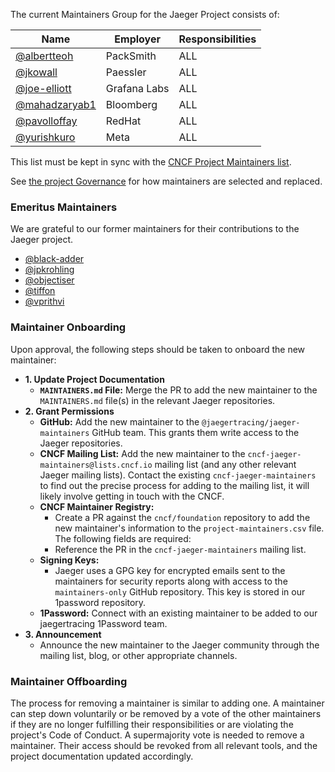 The current Maintainers Group for the Jaeger Project consists of:

| Name | Employer | Responsibilities |
| ---- | -------- | ---------------- |
| [@albertteoh](https://github.com/albertteoh) | PackSmith | ALL | 
| [@jkowall](https://github.com/jkowall) | Paessler | ALL |
| [@joe-elliott](https://github.com/joe-elliott) | Grafana Labs | ALL |
| [@mahadzaryab1](https://github.com/mahadzaryab1) | Bloomberg | ALL |
| [@pavolloffay](https://github.com/pavolloffay) | RedHat | ALL |
| [@yurishkuro](https://github.com/yurishkuro) | Meta | ALL |

This list must be kept in sync with the [CNCF Project Maintainers list](https://github.com/cncf/foundation/blob/master/project-maintainers.csv).

See [the project Governance](./GOVERNANCE.md) for how maintainers are selected and replaced.

### Emeritus Maintainers

We are grateful to our former maintainers for their contributions to the Jaeger project.

* [@black-adder](https://github.com/black-adder)
* [@jpkrohling](https://github.com/jpkrohling)
* [@objectiser](https://github.com/objectiser)
* [@tiffon](https://github.com/tiffon)
* [@vprithvi](https://github.com/vprithvi)

### Maintainer Onboarding

Upon approval, the following steps should be taken to onboard the new maintainer:

*   **1. Update Project Documentation**
    *   **`MAINTAINERS.md` File:** Merge the PR to add the new maintainer to the `MAINTAINERS.md` file(s) in the relevant Jaeger repositories.
*   **2. Grant Permissions**
    *   **GitHub:** Add the new maintainer to the `@jaegertracing/jaeger-maintainers` GitHub team. This grants them write access to the Jaeger repositories.
    *   **CNCF Mailing List:** Add the new maintainer to the `cncf-jaeger-maintainers@lists.cncf.io` mailing list (and any other relevant Jaeger mailing lists). Contact the existing `cncf-jaeger-maintainers` to find out the precise process for adding to the mailing list, it will likely involve getting in touch with the CNCF.
    *   **CNCF Maintainer Registry:**
        *   Create a PR against the `cncf/foundation` repository to add the new maintainer's information to the `project-maintainers.csv` file. The following fields are required:
        *   Reference the PR in the `cncf-jaeger-maintainers` mailing list.
    *   **Signing Keys:**
        *   Jaeger uses a GPG key for encrypted emails sent to the maintainers for security reports along with access to the `maintainers-only` GitHub repository. This key is stored in our 1password repository. 
    *   **1Password:** Connect with an existing maintainer to be added to our jaegertracing 1Password team.
*   **3. Announcement**
    *   Announce the new maintainer to the Jaeger community through the mailing list, blog, or other appropriate channels.

### Maintainer Offboarding

The process for removing a maintainer is similar to adding one. A maintainer can step down voluntarily or be removed by a vote of the other maintainers if they are no longer fulfilling their responsibilities or are violating the project's Code of Conduct. A supermajority vote is needed to remove a maintainer. Their access should be revoked from all relevant tools, and the project documentation updated accordingly.
